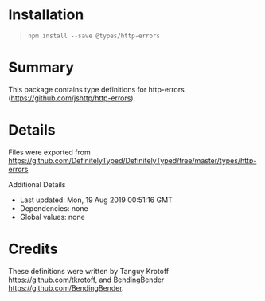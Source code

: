 # Installation
> `npm install --save @types/http-errors`

# Summary
This package contains type definitions for http-errors (https://github.com/jshttp/http-errors).

# Details
Files were exported from https://github.com/DefinitelyTyped/DefinitelyTyped/tree/master/types/http-errors

Additional Details
 * Last updated: Mon, 19 Aug 2019 00:51:16 GMT
 * Dependencies: none
 * Global values: none

# Credits
These definitions were written by Tanguy Krotoff <https://github.com/tkrotoff>, and BendingBender <https://github.com/BendingBender>.
